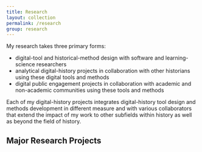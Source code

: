 ```yaml
---
title: Research
layout: collection
permalink: /research
group: research
---
```


My research takes three primary forms:

- digital-tool and historical-method design with software and learning-science researchers
- analytical digital-history projects in collaboration with other historians using these digital tools and methods
- digital public engagement projects in collaboration with academic and non-academic communities using these tools and methods

Each of my digital-history projects integrates digital-history tool design and methods development in different measure and with various collaborators that extend the impact of my work to other subfields within history as well as beyond the field of history.

## Major Research Projects